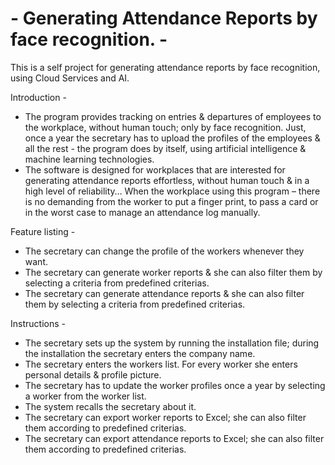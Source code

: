 # - Generating Attendance Reports by face recognition. - 
This is a self project for generating attendance reports by face recognition, using Cloud Services and AI.

Introduction -
-	The program provides tracking on entries & departures of employees to the workplace, without human touch; only by face recognition.
  Just, once a year the secretary has to upload the profiles of the employees & all the rest - the program does by itself, 
  using artificial intelligence & machine learning technologies.
-	The software is designed for workplaces that are interested for generating attendance reports effortless, without human touch & in
  a high level of reliability…
  When the workplace using this program – there is no demanding from the worker to put a finger print, to pass a card or in the worst 
  case to manage an attendance log manually.

Feature listing -
-	The secretary can change the profile of the workers whenever they want.
-	The secretary can generate worker reports & she can also filter them by selecting a criteria from predefined criterias.
-	The secretary can generate attendance reports & she can also filter them by selecting a criteria from predefined criterias.

Instructions -
-	The secretary sets up the system by running the installation file; during the installation the secretary enters the company name.
-	The secretary enters the workers list. For every worker she enters personal details & profile picture.
- The secretary has to update the worker profiles once a year by selecting a worker from the worker list.
- The system recalls the secretary about it.
-	The secretary can export worker reports to Excel; she can also filter them according to predefined criterias.
-	The secretary can export attendance reports to Excel; she can also filter them according to predefined criterias.



